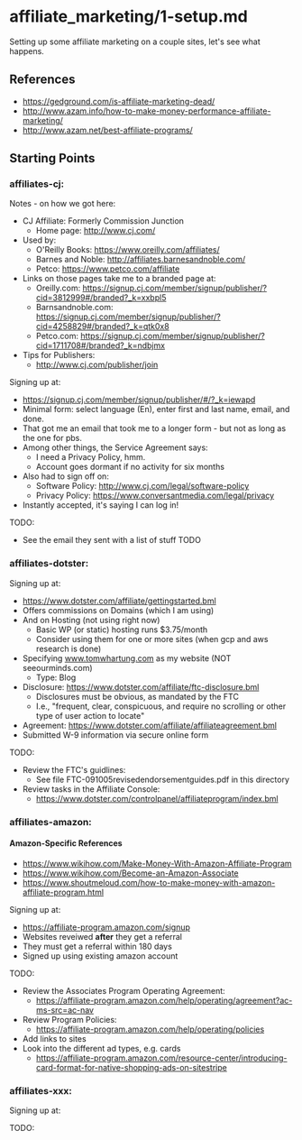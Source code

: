 
# affiliate_marketing/1-setup.md

Setting up some affiliate marketing on a couple sites, let's see what happens.

## References

- https://gedground.com/is-affiliate-marketing-dead/
- http://www.azam.info/how-to-make-money-performance-affiliate-marketing/
- http://www.azam.net/best-affiliate-programs/

## Starting Points

### affiliates-cj:

Notes - on how we got here:

- CJ Affiliate: Formerly Commission Junction
  - Home page: http://www.cj.com/
- Used by:
  - O'Reilly Books: https://www.oreilly.com/affiliates/
  - Barnes and Noble: http://affiliates.barnesandnoble.com/
  - Petco: https://www.petco.com/affiliate
- Links on those pages take me to a branded page at:
  - Oreilly.com:       https://signup.cj.com/member/signup/publisher/?cid=3812999#/branded?_k=xxbpl5
  - Barnsandnoble.com: https://signup.cj.com/member/signup/publisher/?cid=4258829#/branded?_k=qtk0x8
  - Petco.com:         https://signup.cj.com/member/signup/publisher/?cid=1711708#/branded?_k=ndbjmx
- Tips for Publishers:
  - http://www.cj.com/publisher/join

Signing up at:

- https://signup.cj.com/member/signup/publisher/#/?_k=iewapd
- Minimal form: select language (En), enter first and last name, email, and done.
- That got me an email that took me to a longer form - but not as long as the one for pbs.
- Among other things, the Service Agreement says:
  - I need a Privacy Policy, hmm.
  - Account goes dormant if no activity for six months
- Also had to sign off on:
  - Software Policy: http://www.cj.com/legal/software-policy
  - Privacy Policy: https://www.conversantmedia.com/legal/privacy
- Instantly accepted, it's saying I can log in!

TODO:

- See the email they sent with a list of stuff TODO

### affiliates-dotster:

Signing up at:

- https://www.dotster.com/affiliate/gettingstarted.bml
- Offers commissions on Domains (which I am using)
- And on Hosting (not using right now)
  - Basic WP (or static) hosting runs $3.75/month
  - Consider using them for one or more sites (when gcp and aws research is done)
- Specifying www.tomwhartung.com as my website (NOT seeourminds.com)
  - Type: Blog
- Disclosure: https://www.dotster.com/affiliate/ftc-disclosure.bml
  - Disclosures must be obvious, as mandated by the FTC
  - I.e., "frequent, clear, conspicuous, and require no scrolling or other type of user action to locate"
- Agreement: https://www.dotster.com/affiliate/affiliateagreement.bml
- Submitted W-9 information via secure online form

TODO:

- Review the FTC's guidlines:
  - See file FTC-091005revisedendorsementguides.pdf in this directory
- Review tasks in the Affiliate Console:
  - https://www.dotster.com/controlpanel/affiliateprogram/index.bml

### affiliates-amazon:

#### Amazon-Specific References

- https://www.wikihow.com/Make-Money-With-Amazon-Affiliate-Program
- https://www.wikihow.com/Become-an-Amazon-Associate
- https://www.shoutmeloud.com/how-to-make-money-with-amazon-affiliate-program.html

Signing up at:

- https://affiliate-program.amazon.com/signup
- Websites reveiwed **after** they get a referral
- They must get a referral within 180 days
- Signed up using existing amazon account

TODO:

- Review the Associates Program Operating Agreement:
  - https://affiliate-program.amazon.com/help/operating/agreement?ac-ms-src=ac-nav
- Review Program Policies:
  - https://affiliate-program.amazon.com/help/operating/policies
- Add links to sites
- Look into the different ad types, e.g. cards
  - https://affiliate-program.amazon.com/resource-center/introducing-card-format-for-native-shopping-ads-on-sitestripe

### affiliates-xxx:

Signing up at:


TODO:

